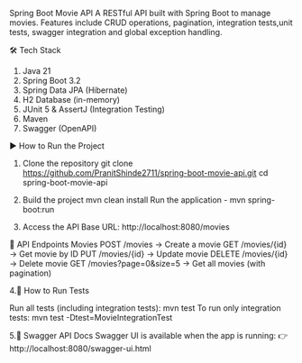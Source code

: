 Spring Boot Movie API
A RESTful API built with Spring Boot to manage movies. Features include CRUD operations, pagination, integration tests,unit tests, swagger integration and global exception handling.

🛠 Tech Stack
1. Java 21
2. Spring Boot 3.2
3. Spring Data JPA (Hibernate)
4. H2 Database (in-memory)
5. JUnit 5 & AssertJ (Integration Testing)
6. Maven
7. Swagger (OpenAPI)

▶️ How to Run the Project
1. Clone the repository
git clone https://github.com/PranitShinde2711/spring-boot-movie-api.git
cd spring-boot-movie-api

2. Build the project
mvn clean install
Run the application - mvn spring-boot:run

3. Access the API
Base URL: http://localhost:8080/movies

📖 API Endpoints
Movies
POST /movies → Create a movie
GET /movies/{id} → Get movie by ID
PUT /movies/{id} → Update movie
DELETE /movies/{id} → Delete movie
GET /movies?page=0&size=5 → Get all movies (with pagination)

4.🧪 How to Run Tests

Run all tests (including integration tests): mvn test
To run only integration tests: mvn test -Dtest=MovieIntegrationTest

5.📑 Swagger API Docs
Swagger UI is available when the app is running:
👉 http://localhost:8080/swagger-ui.html
